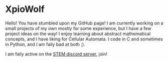 # XpioWolf

Hello! You have stumbled upon my GitHub page! I am currently working on a small projects of my own mostly for some experience, but I have a few project ideas on the way! I enjoy learning about abstract mathematical concepts, and I have liking for Cellular Automata. I code in C and sometimes in Python, and I am faily bad at both ;). 

I am faily active on the [STEM discord server](https://discord.gg/stem), join!
